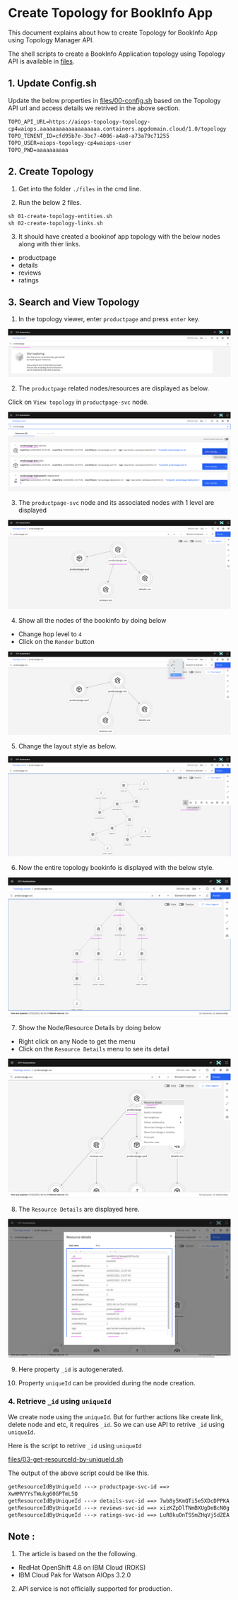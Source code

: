 # Create Topology for BookInfo App

This document explains about how to create Topology for BookInfo App using
Topology Manager API.

The shell scripts to create a BookInfo Application topology using Topology API is available in  [files](./files).

## 1. Update Config.sh

Update the below properties in [files/00-config.sh](./files/00-config.sh) based on the Topology API url and access details we retrived in the above section. 

```
TOPO_API_URL=https://aiops-topology-topology-cp4waiops.aaaaaaaaaaaaaaaaaaa.containers.appdomain.cloud/1.0/topology
TOPO_TENENT_ID=cfd95b7e-3bc7-4006-a4a8-a73a79c71255
TOPO_USER=aiops-topology-cp4waiops-user
TOPO_PWD=aaaaaaaaaa
```

## 2. Create Topology

1. Get into the folder `./files` in the cmd line.

2. Run the below 2 files.

```
sh 01-create-topology-entities.sh
sh 02-create-topology-links.sh
```

3. It should have created a bookinof app topology with the below nodes along with thier links.

- productpage
- details
- reviews
- ratings

## 3. Search and View Topology

1. In the topology viewer, enter `productpage` and press `enter` key.

<img src="images/10-topo-view-1.png">

2. The `productpage` related nodes/resources are displayed as below.

Click on `View topology` in `productpage-svc` node.

<img src="images/10-topo-view-2.png">

3. The `productpage-svc` node and its associated nodes with 1 level are displayed

<img src="images/10-topo-view-3.png">

4. Show all the nodes of the bookinfo by doing below

- Change hop level to `4`
- Click on the `Render` button

<img src="images/10-topo-view-4.png">

5. Change the layout style as below.

<img src="images/10-topo-view-5.png">

6. Now the entire topology bookinfo is displayed with the below style.

<img src="images/10-topo-view-6.png">

7. Show the Node/Resource Details by doing below

- Right click on any Node to get the menu
- Click on the `Resource Details` menu to see its detail

<img src="images/10-topo-view-7.png">

8. The `Resource Details` are displayed here.

<img src="images/10-topo-view-8.png">

9. Here property `_id` is autogenerated.

10. Property `uniqueId` can be provided during the node creation.

### 4. Retrieve `_id` using `uniqueId`

We create node using the `uniqueId`. But for further actions like create link, delete node and etc, it requires `_id`. So we can use API to retrive `_id` using `uniqueId`.

Here is the script to retrive `_id` using `uniqueId`

  [files/03-get-resourceId-by-uniqueId.sh](./files/03-get-resourceId-by-uniqueId.sh)

The output of the above script could be like this.

```
getResourceIdByUniqueId ---> productpage-svc-id ==> XwHMVYYsTWukg60GPTmL5Q
getResourceIdByUniqueId ---> details-svc-id ==> 7wb8y5KmQTi5e5XDcDPPKA
getResourceIdByUniqueId ---> reviews-svc-id ==> xizKZpDlTNmBXUgDeBcN0g
getResourceIdByUniqueId ---> ratings-svc-id ==> LuR8kuOnTSSmZHqVjSdZEA
```

## Note :

1. The article is based on the the following.
- RedHat OpenShift 4.8 on IBM Cloud (ROKS)
- IBM Cloud Pak for Watson AIOps 3.2.0

2. API service is not officially supported for production.
